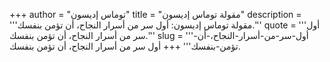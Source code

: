+++
author = "توماس إديسون"
title = "مقولة توماس إديسون"
description = '''مقولة توماس إديسون: أول سر من أسرار النجاح، أن تؤمن بنفسك.'''
quote = '''أول سر من أسرار النجاح، أن تؤمن بنفسك.'''
slug = '''أول-سر-من-أسرار-النجاح،-أن-تؤمن-بنفسك'''
+++
أول سر من أسرار النجاح، أن تؤمن بنفسك.
